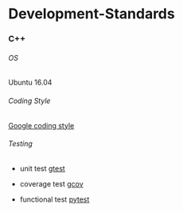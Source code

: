 # Development-Standards

### C++
###### OS
Ubuntu 16.04

###### Coding Style
[Google coding style](https://google.github.io/styleguide/cppguide.html)

###### Testing
* unit test
[gtest](https://github.com/google/googletest)

* coverage test
[gcov](https://gcc.gnu.org/onlinedocs/gcc/Gcov.html)

* functional test
[pytest](https://docs.pytest.org/en/stable/)
